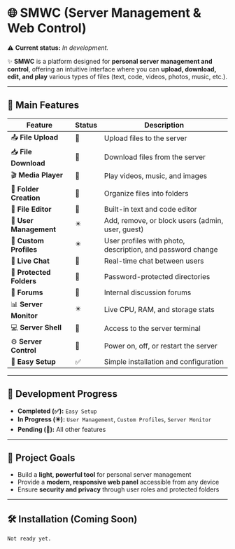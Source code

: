 
# 🌐 SMWC (Server Management & Web Control)  

⚠️ **Current status:** *In development.*  

✨ **SMWC** is a platform designed for **personal server management and control**, offering an intuitive interface where you can **upload, download, edit, and play** various types of files (text, code, videos, photos, music, etc.).


---

## 📌 Main Features  

| Feature | Status | Description |
|----------|---------|-------------|
| 📤 **File Upload** | 🚫 | Upload files to the server |
| 📥 **File Download** | 🚫 | Download files from the server |
| 🎬 **Media Player** | 🚫 | Play videos, music, and images |
| 📁 **Folder Creation** | 🚫 | Organize files into folders |
| 📝 **File Editor** | 🚫 | Built-in text and code editor |
| 👥 **User Management** | ✴️ | Add, remove, or block users (admin, user, guest) |
| 👤 **Custom Profiles** | ✴️ | User profiles with photo, description, and password change |
| 💬 **Live Chat** | 🚫 | Real-time chat between users |
| 🔐 **Protected Folders** | 🚫 | Password-protected directories |
| 💬 **Forums** | 🚫 | Internal discussion forums |
| 📊 **Server Monitor** | ✴️ | Live CPU, RAM, and storage stats |
| 💻 **Server Shell** | 🚫 | Access to the server terminal |
| ⚙️ **Server Control** | 🚫 | Power on, off, or restart the server |
| 🗿 **Easy Setup** | ✅ | Simple installation and configuration |

---

## 🧩 Development Progress  

- **Completed (✅):** `Easy Setup`  
- **In Progress (✴️):** `User Management`, `Custom Profiles`, `Server Monitor`  
- **Pending (🚫):** All other features  

---

## 🚀 Project Goals  

- Build a **light, powerful tool** for personal server management  
- Provide a **modern, responsive web panel** accessible from any device  
- Ensure **security and privacy** through user roles and protected folders  

---

## 🛠️ Installation (Coming Soon)  

```bash
Not ready yet.
```